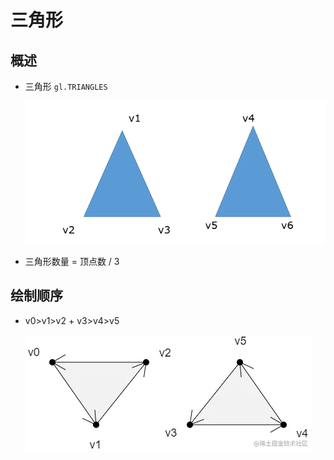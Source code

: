 # 三角形

## 概述

+ 三角形 `gl.TRIANGLES`

  ![alt text](images/三角形.png)

+ 三角形数量 = 顶点数 / 3

## 绘制顺序

+ v0>v1>v2
+​ v3>v4>v5

  ![alt text](images/TRIANGLES单独三角形.png)
